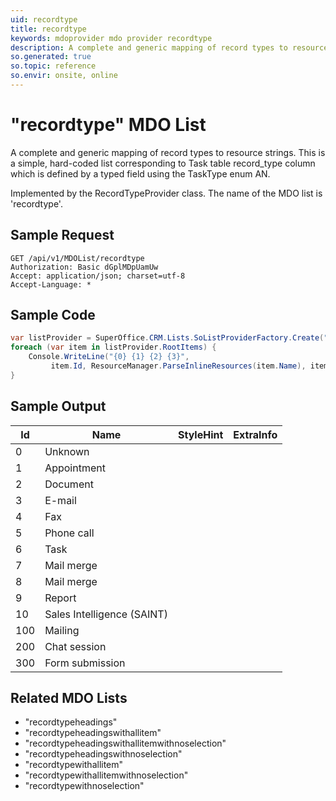 ```yaml
---
uid: recordtype
title: recordtype
keywords: mdoprovider mdo provider recordtype
description: A complete and generic mapping of record types to resource strings. This is a simple, hard-coded list corresponding to Task table <see cref="!:SuperOffice.CRM.Data.Task" /> record_type column which is defined by a typed field <see cref="T:SuperOffice.Data.SQL.TaskTypeFieldInfo" /> using the TaskType enum AN.
so.generated: true
so.topic: reference
so.envir: onsite, online
---
```


# "recordtype" MDO List
A complete and generic mapping of record types to resource strings.
This is a simple, hard-coded list corresponding to Task table <see cref="!:SuperOffice.CRM.Data.Task" /> record_type column which is defined by a typed field <see cref="T:SuperOffice.Data.SQL.TaskTypeFieldInfo" /> using the TaskType enum AN.



Implemented by the <see cref="T:SuperOffice.CRM.ArchiveLists.RecordTypeProvider">RecordTypeProvider</see> class.
The name of the MDO list is 'recordtype'.




## Sample Request

```http!
GET /api/v1/MDOList/recordtype
Authorization: Basic dGplMDpUamUw
Accept: application/json; charset=utf-8
Accept-Language: *

```

## Sample Code
```cs
var listProvider = SuperOffice.CRM.Lists.SoListProviderFactory.Create("recordtype", forceFlatList: true);
foreach (var item in listProvider.RootItems) {
    Console.WriteLine("{0} {1} {2} {3}", 
         item.Id, ResourceManager.ParseInlineResources(item.Name), item.StyleHint, item.ExtraInfo);
}
```

## Sample Output

|Id   | Name  |StyleHint|ExtraInfo |
| --- | ----- | ------- | -------- |
|0|Unknown|||
|1|Appointment|||
|2|Document|||
|3|E-mail|||
|4|Fax|||
|5|Phone call|||
|6|Task|||
|7|Mail merge|||
|8|Mail merge|||
|9|Report|||
|10|Sales Intelligence (SAINT)|||
|100|Mailing|||
|200|Chat session|||
|300|Form submission|||


## Related MDO Lists

* "recordtypeheadings"
* "recordtypeheadingswithallitem"
* "recordtypeheadingswithallitemwithnoselection"
* "recordtypeheadingswithnoselection"
* "recordtypewithallitem"
* "recordtypewithallitemwithnoselection"
* "recordtypewithnoselection"
